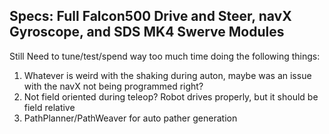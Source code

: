 **Specs: Full Falcon500 Drive and Steer, navX Gyroscope, and SDS MK4 Swerve Modules** </br>
----
Still Need to tune/test/spend way too much time doing the following things:
1. Whatever is weird with the shaking during auton, maybe was an issue with the navX not being programmed right?
2. Not field oriented during teleop?  Robot drives properly, but it should be field relative
3. PathPlanner/PathWeaver for auto pather generation
